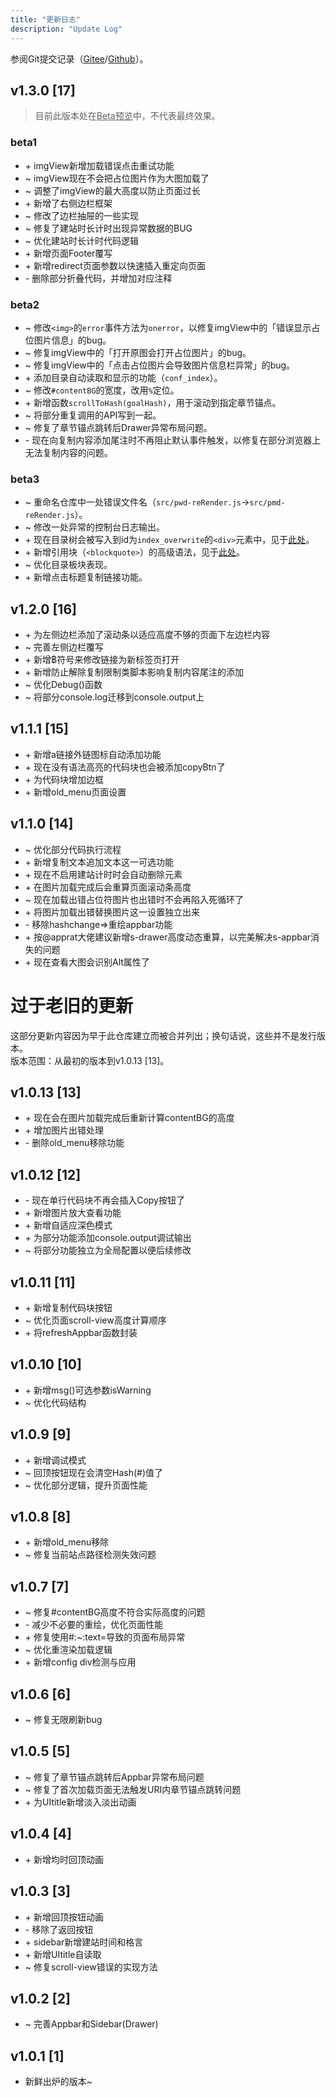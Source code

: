 ```yaml
---
title: "更新日志"
description: "Update Log"
---
```


参阅Git提交记录（[Gitee](https://gitee.com/kdxiaoyi/Pages\-md\-reRender/commits/master)/[Github](https://gitee.com/kdxhub/Pages\-md\-reRender/commits/master)）。

## v1.3.0 [17]
> 目前此版本处在<u>Beta预览</u>中，不代表最终效果。

### beta1
* \+ imgView新增加载错误点击重试功能
* \~ imgView现在不会把占位图片作为大图加载了
* \~ 调整了imgView的最大高度以防止页面过长
* \+ 新增了右侧边栏框架
* ~ 修改了边栏抽屉的一些实现
* ~ 修复了建站时长计时出现异常数据的BUG
* ~ 优化建站时长计时代码逻辑
* \+ 新增页面Footer覆写
* \+ 新增redirect页面参数以快速插入重定向页面
* \- 删除部分折叠代码，并增加对应注释

### beta2
* ~ 修改`<img>`的`error`事件方法为`onerror`，以修复imgView中的「错误显示占位图片信息」的bug。
* ~ 修复imgView中的「打开原图会打开占位图片」的bug。
* ~ 修复imgView中的「点击占位图片会导致图片信息栏异常」的bug。
* \+ 添加目录自动读取和显示的功能（`conf_index`）。
* ~ 修改`#contentBG`的宽度，改用`%`定位。
* \+ 新增函数`scrollToHash(goalHash)`，用于滚动到指定章节锚点。
* ~ 将部分重复调用的API写到一起。
* ~ 修复了章节锚点跳转后Drawer异常布局问题。
* \- 现在向复制内容添加尾注时不再阻止默认事件触发，以修复在部分浏览器上无法复制内容的问题。

### beta3
* ~ 重命名仓库中一处错误文件名（`src/pwd-reRender.js`→`src/pmd-reRender.js`）。
* ~ 修改一处异常的控制台日志输出。
* \+ 现在目录树会被写入到id为`index_overwrite`的`<div>`元素中，见于[此处](./global_conf#conf_index)。
* \+ 新增引用块（`<blockquote>`）的高级语法，见于[此处](./global_conf#conf_quotepro)。
* ~ 优化目录板块表现。
* \+ 新增点击标题复制链接功能。

## v1.2.0 [16]
* \+ 为左侧边栏添加了滚动条以适应高度不够的页面下左边栏内容
* ~ 完善左侧边栏覆写
* \+ 新增฿符号来修改链接为新标签页打开
* \+ 新增防止解除复制限制类脚本影响复制内容尾注的添加
* ~ 优化Debug()函数
* ~ 将部分console.log迁移到console.output上

## v1.1.1 [15]
* \+ 新增a链接外链图标自动添加功能
* \+ 现在没有语法高亮的代码块也会被添加copyBtn了
* \+ 为代码块增加边框
* \+ 新增old_menu页面设置

## v1.1.0 [14]
* ~ 优化部分代码执行流程
* \+ 新增复制文本追加文本这一可选功能
* \+ 现在不启用建站计时时会自动删除元素
* \+ 在图片加载完成后会重算页面滚动条高度
* ~ 现在加载出错占位符图片也出错时不会再陷入死循环了
* \+ 将图片加载出错替换图片这一设置独立出来
* \- 移除hashchange=>重绘appbar功能
* \+ 按@apprat大佬建议新增s\-drawer高度动态重算，以完美解决s\-appbar消失的问题
* \+ 现在查看大图会识别Alt属性了

# 过于老旧的更新
这部分更新内容因为早于此仓库建立而被合并列出；换句话说，这些并不是发行版本。<br>
版本范围：从最初的版本到v1.0.13 [13]。
## v1.0.13 [13]
* \+ 现在会在图片加载完成后重新计算contentBG的高度
* \+ 增加图片出错处理
* \- 删除old_menu移除功能

## v1.0.12 [12]
* \- 现在单行代码块不再会插入Copy按钮了
* \+ 新增图片放大查看功能
* \+ 新增自适应深色模式
* \+ 为部分功能添加console.output调试输出
* ~ 将部分功能独立为全局配置以便后续修改

## v1.0.11 [11]
* \+ 新增复制代码块按钮
* ~ 优化页面scroll\-view高度计算顺序
* \+ 将refreshAppbar函数封装

## v1.0.10 [10]
* \+ 新增msg()可选参数isWarning
* ~ 优化代码结构

## v1.0.9 [9]
* \+ 新增调试模式
* ~ 回顶按钮现在会清空Hash(#)值了
* ~ 优化部分逻辑，提升页面性能

## v1.0.8 [8]
* \+ 新增old_menu移除
* ~ 修复当前站点路径检测失效问题

## v1.0.7 [7]
* ~ 修复#contentBG高度不符合实际高度的问题
* \- 减少不必要的重绘，优化页面性能
* \+ 修复使用#:~:text=导致的页面布局异常
* ~ 优化重渲染加载逻辑
* \+ 新增config div检测与应用

## v1.0.6 [6]
* ~ 修复无限刷新bug

## v1.0.5 [5]
* ~ 修复了章节锚点跳转后Appbar异常布局问题
* ~ 修复了首次加载页面无法触发URI内章节锚点跳转问题
* \+ 为UItitle新增淡入淡出动画

## v1.0.4 [4]
* \+ 新增均时回顶动画

## v1.0.3 [3]
* \+ 新增回顶按钮动画
* \- 移除了返回按钮
* \+ sidebar新增建站时间和格言
* \+ 新增UItitle自读取
* ~ 修复scroll\-view错误的实现方法

## v1.0.2 [2]
* ~ 完善Appbar和Sidebar(Drawer)

## v1.0.1 [1]
* 新鲜出炉的版本~

<script src="https://unpkg.com/sober@0.4.2/dist/sober.min.js"></script><script src="https://kdxiaoyi.top/Pages-md-reRender/res/pmdrr.js"></script>